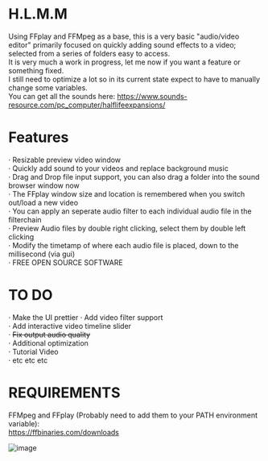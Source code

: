 # H.L.M.M
Using FFplay and FFMpeg as a base, this is a very basic "audio/video editor" 
primarily focused on quickly adding sound effects to a video; selected from a series of folders easy to access. <br>
It is very much a work in progress, let me now if you want a feature or something fixed.<br>
I still need to optimize a lot so in its current state expect to have to manually change some variables.<br>
You can get all the sounds here: https://www.sounds-resource.com/pc_computer/halflifeexpansions/

# Features
· Resizable preview video window<br>
· Quickly add sound to your videos and replace background music<br>
· Drag and Drop file input support, you can also drag a folder into the sound browser window now<br>
· The FFplay window size and location is remembered when you switch out/load a new video<br>
· You can apply an seperate audio filter to each individual audio file in the filterchain<br>
· Preview Audio files by double right clicking, select them by double left clicking<br>
· Modify the timetamp of where each audio file is placed, down to the millisecond (via gui)<br>
· FREE OPEN SOURCE SOFTWARE<br>

# TO DO
· Make the UI prettier
· Add video filter support<br>
· Add interactive video timeline slider<br>
· ~~Fix output audio quality~~<br>
· Additional optimization<br>
· Tutorial Video<br>
· etc etc etc<br>

# REQUIREMENTS
FFMpeg and FFplay (Probably need to add them to your PATH environment variable):<br> https://ffbinaries.com/downloads

![image](https://github.com/g-l-i-t-c-h-o-r-s-e/H.L.M.M/assets/17163949/ac256305-5b49-429f-bb8e-ab913f8efc15)

